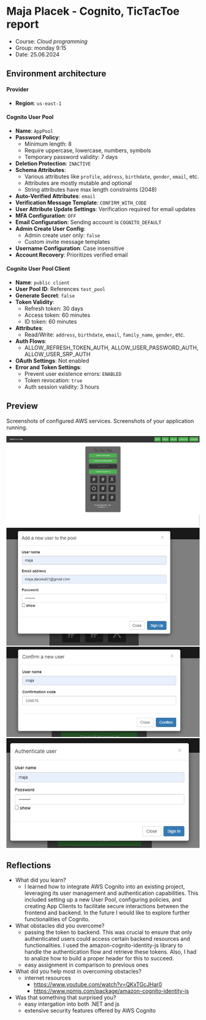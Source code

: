 # Maja Placek - Cognito, TicTacToe report

- Course: *Cloud programming*
- Group: monday 9:15
- Date: 25.06.2024

## Environment architecture

#### Provider
- **Region**: `us-east-1`

#### Cognito User Pool
- **Name**: `AppPool`
- **Password Policy**:
  - Minimum length: 8
  - Require uppercase, lowercase, numbers, symbols
  - Temporary password validity: 7 days
- **Deletion Protection**: `INACTIVE`
- **Schema Attributes**:
  - Various attributes like `profile`, `address`, `birthdate`, `gender`, `email`, etc.
  - Attributes are mostly mutable and optional
  - String attributes have max length constraints (2048)
- **Auto-Verified Attributes**: `email`
- **Verification Message Template**: `CONFIRM_WITH_CODE`
- **User Attribute Update Settings**: Verification required for email updates
- **MFA Configuration**: `OFF`
- **Email Configuration**: Sending account is `COGNITO_DEFAULT`
- **Admin Create User Config**: 
  - Admin create user only: `false`
  - Custom invite message templates
- **Username Configuration**: Case insensitive
- **Account Recovery**: Prioritizes verified email

#### Cognito User Pool Client
- **Name**: `public client`
- **User Pool ID**: References `test_pool`
- **Generate Secret**: `false`
- **Token Validity**:
  - Refresh token: 30 days
  - Access token: 60 minutes
  - ID token: 60 minutes
- **Attributes**:
  - Read/Write: `address`, `birthdate`, `email`, `family_name`, `gender`, etc.
- **Auth Flows**: 
  - ALLOW_REFRESH_TOKEN_AUTH, ALLOW_USER_PASSWORD_AUTH, ALLOW_USER_SRP_AUTH
- **OAuth Settings**: Not enabled
- **Error and Token Settings**:
  - Prevent user existence errors: `ENABLED`
  - Token revocation: `true`
  - Auth session validity: 3 hours

## Preview

Screenshots of configured AWS services. Screenshots of your application running.

![Home page](img/img01.jpg)
![Sign up](img/sign_up.jpg)
![Confirm user](img/confirm_user.jpg)
![Sign in](img/sign_in.jpg)

## Reflections

- What did you learn?
    - I learned how to integrate AWS Cognito into an existing project, leveraging its user management and authentication capabilities. This included setting up a new User Pool, configuring policies, and creating App Clients to facilitate secure interactions between the frontend and backend. In the future I would like to explore further functionalities of Cognito.
- What obstacles did you overcome?
    - passing the token to backend. This was crucial to ensure that only authenticated users could access certain backend resources and functionalities. I used the amazon-cognito-identity-js library to handle the authentication flow and retrieve these tokens. Also, I had to analize how to build a proper header for this to succeed.
    - easy assignment in comparison to previous ones
- What did you help most in overcoming obstacles?
    - internet resources
      - https://www.youtube.com/watch?v=QKxTGcJHar0
      - https://www.npmjs.com/package/amazon-cognito-identity-js
- Was that something that surprised you?
  - easy intergation into both .NET and js
  - extensive security features offered by AWS Cognito
